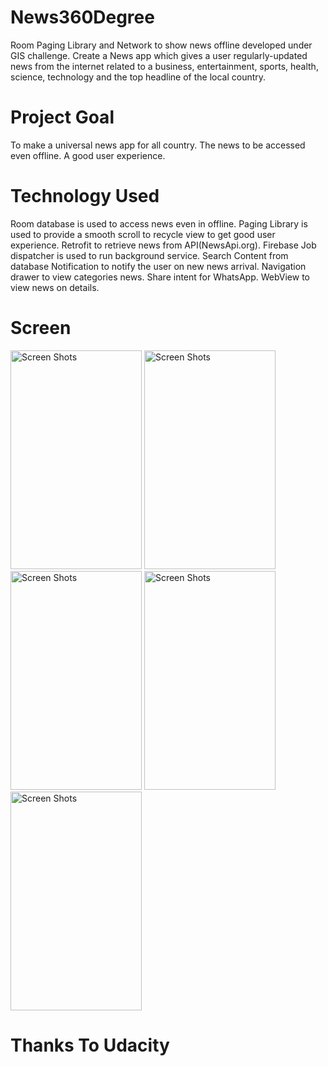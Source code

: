 # News360Degree
Room Paging Library and Network to show news offline developed under GIS challenge.
Create a News app which gives a user regularly-updated news from the internet related to a business, entertainment, sports, health, science,
technology and the top headline of the local country.

# Project Goal
To make a universal news app for all country.
The news to be accessed even offline.
A good user experience.

# Technology Used
Room database is used to access news even in offline. 
Paging Library is used to provide a smooth scroll to recycle view to get good user experience. 
Retrofit to retrieve news from API(NewsApi.org). 
Firebase Job dispatcher is used to run background service.
Search Content from database
Notification to notify the user on new news arrival. 
Navigation drawer to view categories news. 
Share intent for WhatsApp. 
WebView to view news on details.

# Screen
<img src="https://user-images.githubusercontent.com/37037860/46260274-5cf50200-c501-11e8-8425-41e205edc725.png" width="210" height="350" alt="Screen Shots">
<img src="https://user-images.githubusercontent.com/37037860/46260275-5cf50200-c501-11e8-9319-eb5e26914ac0.png" width="210" height="350" alt="Screen Shots">
<img src="https://user-images.githubusercontent.com/37037860/46260276-5d8d9880-c501-11e8-9405-a6248191c595.png" width="210" height="350" alt="Screen Shots">
<img src="https://user-images.githubusercontent.com/37037860/46260277-5d8d9880-c501-11e8-92cf-ad7e2eecc84c.png" width="210" height="350" alt="Screen Shots">
<img src="https://user-images.githubusercontent.com/37037860/46260278-5d8d9880-c501-11e8-9270-6b1057d17f8d.png" width="210" height="350" alt="Screen Shots">

# Thanks To Udacity

